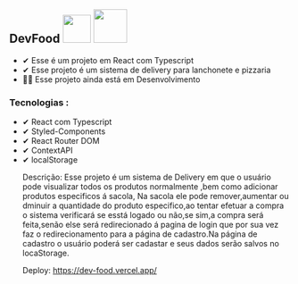 <h2>DevFood 
    <img height='50px' width='50px' src="https://img.icons8.com/office/80/000000/react.png"/>
    <img height='60px' width='60px' src="https://img.icons8.com/fluency/96/000000/typescript.png"/>
</h2>
<ul>
    <li> ✔ Esse é um projeto em React com Typescript</li>
    <li> ✔ Esse projeto é um sistema de delivery para lanchonete e pizzaria</li>
    <li> 👨‍💻 Esse projeto ainda está em Desenvolvimento </li>
</ul>
<div>
<h3>Tecnologias :</h3>
    <ul>
    <li> ✔ React com Typescript</li>
    <li> ✔ Styled-Components</li>
    <li> ✔ React Router DOM</li>
    <li> ✔ ContextAPI </li>
    <li> ✔ localStorage </li>
<div>
<p>Descrição: Esse projeto é um sistema de Delivery em que o usuário pode visualizar todos os produtos normalmente  ,bem como adicionar produtos especificos á sacola,
    Na sacola ele pode remover,aumentar ou dminuir a quantidade do produto especifico,ao tentar efetuar a compra o sistema verificará se esstá logado ou não,se sim,a compra será feita,senão else será redirecionado
    á pagina de login que por sua vez faz o redirecionamento para a página de cadastro.Na página de cadastro o usuário poderá ser cadastar  e seus dados serão salvos no locaStorage.
</p>
<p>Deploy: <a href='https://dev-food.vercel.app/'>https://dev-food.vercel.app/</a></p>
